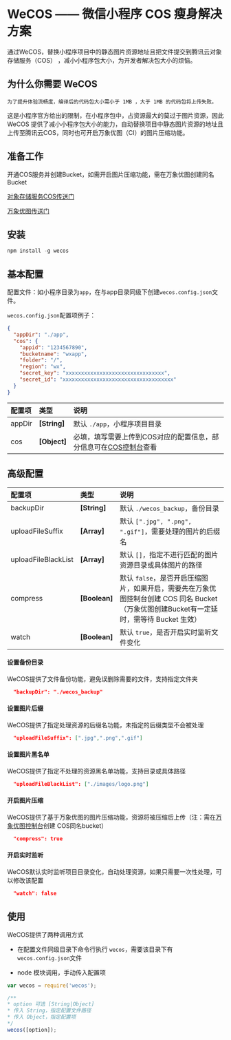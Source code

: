 # WeCOS —— 微信小程序 COS 瘦身解决方案

通过WeCOS，替换小程序项目中的静态图片资源地址且把文件提交到腾讯云对象存储服务（COS） ，减小小程序包大小，为开发者解决包大小的烦恼。

## 为什么你需要 WeCOS

    为了提升体验流畅度，编译后的代码包大小需小于 1MB ，大于 1MB 的代码包将上传失败。

这是小程序官方给出的限制，在小程序包中，占资源最大的莫过于图片资源，因此 WeCOS 提供了减小小程序包大小的能力，自动替换项目中静态图片资源的地址且上传至腾讯云COS，同时也可开启万象优图（CI）的图片压缩功能。

## 准备工作

开通COS服务并创建Bucket，如需开启图片压缩功能，需在万象优图创建同名Bucket

[对象存储服务COS传送门](https://www.qcloud.com/product/cos)  

[万象优图传送门](https://www.qcloud.com/product/ci)

## 安装

```js
npm install -g wecos
```

## 基本配置

配置文件：如小程序目录为`app`，在与app目录同级下创建`wecos.config.json`文件。

`wecos.config.json`配置项例子：
```json
{
  "appDir": "./app",
  "cos": {
    "appid": "1234567890",
    "bucketname": "wxapp",
    "folder": "/",
    "region": "wx",
    "secret_key": "xxxxxxxxxxxxxxxxxxxxxxxxxxxxxxxx",
    "secret_id": "xxxxxxxxxxxxxxxxxxxxxxxxxxxxxxxxxxxx"
  }
}
```

| 配置项 | 类型 | 说明 |
|:-- |:-- |:-- |
| appDir | **[String]** | 默认 `./app`，小程序项目目录 |
| cos | **[Object]** | 必填，填写需要上传到COS对应的配置信息，部分信息可在[COS控制台](https://console.qcloud.com/cos4/secret)查看 |


## 高级配置

| 配置项 | 类型 | 说明 |
|:-- |:-- |:-- |
| backupDir | **[String]** | 默认 `./wecos_backup`，备份目录 |
| uploadFileSuffix | **[Array]** | 默认 `[".jpg", ".png", ".gif"]`，需要处理的图片的后缀名 |
| uploadFileBlackList | **[Array]** | 默认 `[]`，指定不进行匹配的图片资源目录或具体图片的路径 |
| compress | **[Boolean]** | 默认 `false`，是否开启压缩图片，如果开启，需要先在万象优图控制台创建 COS 同名 Bucket（万象优图创建Bucket有一定延时，需等待 Bucket 生效） |
| watch | **[Boolean]** | 默认 `true`，是否开启实时监听文件变化 |

#### 设置备份目录

WeCOS提供了文件备份功能，避免误删除需要的文件，支持指定文件夹
```json
  "backupDir": "./wecos_backup"
```

#### 设置图片后缀

WeCOS提供了指定处理资源的后缀名功能，未指定的后缀类型不会被处理
```json
  "uploadFileSuffix": [".jpg",".png",".gif"]
```

#### 设置图片黑名单

WeCOS提供了指定不处理的资源黑名单功能，支持目录或具体路径
```json
  "uploadFileBlackList": ["./images/logo.png"]
```

#### 开启图片压缩

WeCOS提供了基于万象优图的图片压缩功能，资源将被压缩后上传（注：需在[万象优图控制台](https://console.qcloud.com/ci)创建 COS同名bucket）
```json
  "compress": true
```

#### 开启实时监听

WeCOS默认实时监听项目目录变化，自动处理资源，如果只需要一次性处理，可以修改该配置
```json
  "watch": false
```

## 使用

WeCOS提供了两种调用方式

* 在配置文件同级目录下命令行执行 `wecos`，需要该目录下有`wecos.config.json`文件

* node 模块调用，手动传入配置项
```js
var wecos = require('wecos');

/**
* option 可选 [String|Object]
* 传入 String，指定配置文件路径
* 传入 Object，指定配置项
*/
wecos([option]);
```